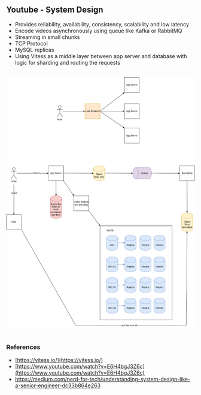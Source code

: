 ## Youtube - System Design

- Provides reliability, availability, consistency, scalability and low latency
- Encode videos asynchronously using queue like Kafka or RabbitMQ
- Streaming in small chunks
- TCP Protocol
- MySQL replicas
- Using Vitess as a middle layer between app server and database with logic for sharding and routing the requests

<br />
<img src="system-design.png">
<br />
<br />

### References
- [https://vitess.io/](https://vitess.io/)
- [https://www.youtube.com/watch?v=E6H4bgJ3Z6c](https://www.youtube.com/watch?v=E6H4bgJ3Z6c)
- https://medium.com/nerd-for-tech/understanding-system-design-like-a-senior-engineer-dc33b864e263
